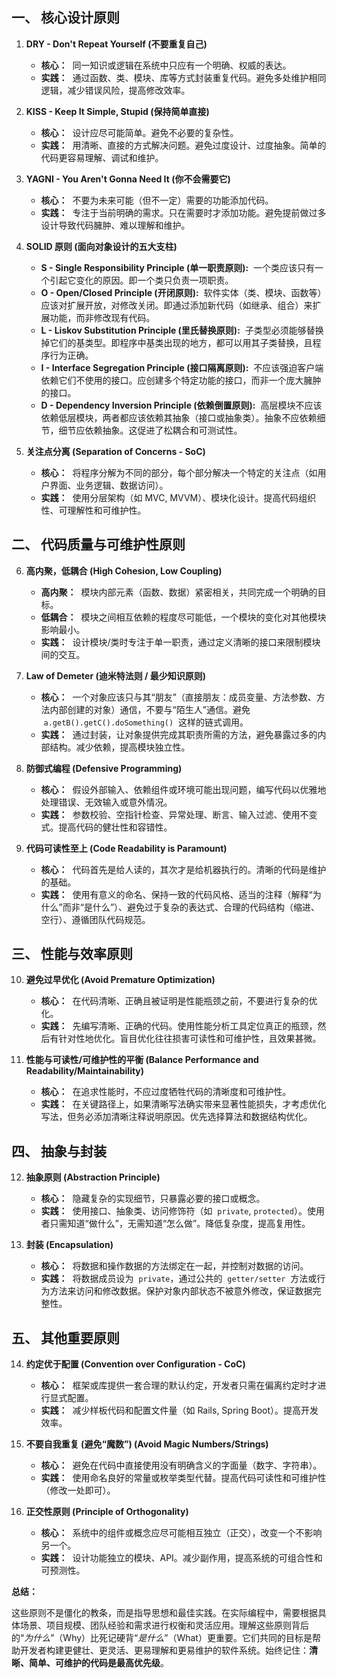 ## 一、 核心设计原则

1. **DRY - Don't Repeat Yourself (不要重复自己)**

   - **核心：**  同一知识或逻辑在系统中只应有一个明确、权威的表达。
   - **实践：**  通过函数、类、模块、库等方式封装重复代码。避免多处维护相同逻辑，减少错误风险，提高修改效率。

2. **KISS - Keep It Simple, Stupid (保持简单直接)**

   - **核心：**  设计应尽可能简单。避免不必要的复杂性。
   - **实践：**  用清晰、直接的方式解决问题。避免过度设计、过度抽象。简单的代码更容易理解、调试和维护。

3. **YAGNI - You Aren't Gonna Need It (你不会需要它)**

   - **核心：**  不要为未来可能（但不一定）需要的功能添加代码。
   - **实践：**  专注于当前明确的需求。只在需要时才添加功能。避免提前做过多设计导致代码臃肿、难以理解和维护。

4. **SOLID 原则 (面向对象设计的五大支柱)**

   - **S - Single Responsibility Principle (单一职责原则):**  一个类应该只有一个引起它变化的原因。即一个类只负责一项职责。
   - **O - Open/Closed Principle (开闭原则):**  软件实体（类、模块、函数等）应该对扩展开放，对修改关闭。即通过添加新代码（如继承、组合）来扩展功能，而非修改现有代码。
   - **L - Liskov Substitution Principle (里氏替换原则):**  子类型必须能够替换掉它们的基类型。即程序中基类出现的地方，都可以用其子类替换，且程序行为正确。
   - **I - Interface Segregation Principle (接口隔离原则):**  不应该强迫客户端依赖它们不使用的接口。应创建多个特定功能的接口，而非一个庞大臃肿的接口。
   - **D - Dependency Inversion Principle (依赖倒置原则):**  高层模块不应该依赖低层模块，两者都应该依赖其抽象（接口或抽象类）。抽象不应依赖细节，细节应依赖抽象。这促进了松耦合和可测试性。

5. **关注点分离 (Separation of Concerns - SoC)**

   - **核心：**  将程序分解为不同的部分，每个部分解决一个特定的关注点（如用户界面、业务逻辑、数据访问）。
   - **实践：**  使用分层架构（如 MVC, MVVM）、模块化设计。提高代码组织性、可理解性和可维护性。

## 二、 代码质量与可维护性原则

6. **高内聚，低耦合 (High Cohesion, Low Coupling)**

   - **高内聚：**  模块内部元素（函数、数据）紧密相关，共同完成一个明确的目标。
   - **低耦合：**  模块之间相互依赖的程度尽可能低，一个模块的变化对其他模块影响最小。
   - **实践：**  设计模块/类时专注于单一职责，通过定义清晰的接口来限制模块间的交互。

7. **Law of Demeter (迪米特法则 / 最少知识原则)**

   - **核心：**  一个对象应该只与其“朋友”（直接朋友：成员变量、方法参数、方法内部创建的对象）通信，不要与“陌生人”通信。避免  `a.getB().getC().doSomething()`  这样的链式调用。
   - **实践：**  通过封装，让对象提供完成其职责所需的方法，避免暴露过多的内部结构。减少依赖，提高模块独立性。

8. **防御式编程 (Defensive Programming)**

   - **核心：**  假设外部输入、依赖组件或环境可能出现问题，编写代码以优雅地处理错误、无效输入或意外情况。
   - **实践：**  参数校验、空指针检查、异常处理、断言、输入过滤、使用不变式。提高代码的健壮性和容错性。

9. **代码可读性至上 (Code Readability is Paramount)**

   - **核心：**  代码首先是给人读的，其次才是给机器执行的。清晰的代码是维护的基础。
   - **实践：**  使用有意义的命名、保持一致的代码风格、适当的注释（解释“为什么”而非“是什么”）、避免过于复杂的表达式、合理的代码结构（缩进、空行）、遵循团队代码规范。

## 三、 性能与效率原则

10. **避免过早优化 (Avoid Premature Optimization)**

    - **核心：**  在代码清晰、正确且被证明是性能瓶颈之前，不要进行复杂的优化。
    - **实践：**  先编写清晰、正确的代码。使用性能分析工具定位真正的瓶颈，然后有针对性地优化。盲目优化往往损害可读性和可维护性，且效果甚微。

11. **性能与可读性/可维护性的平衡 (Balance Performance and Readability/Maintainability)**

    - **核心：**  在追求性能时，不应过度牺牲代码的清晰度和可维护性。
    - **实践：**  在关键路径上，如果清晰写法确实带来显著性能损失，才考虑优化写法，但务必添加清晰注释说明原因。优先选择算法和数据结构优化。

## 四、 抽象与封装

12. **抽象原则 (Abstraction Principle)**

    - **核心：**  隐藏复杂的实现细节，只暴露必要的接口或概念。
    - **实践：**  使用接口、抽象类、访问修饰符（如  `private`, `protected`）。使用者只需知道“做什么”，无需知道“怎么做”。降低复杂度，提高复用性。

13. **封装 (Encapsulation)**

    - **核心：**  将数据和操作数据的方法绑定在一起，并控制对数据的访问。
    - **实践：**  将数据成员设为  `private`，通过公共的  `getter/setter`  方法或行为方法来访问和修改数据。保护对象内部状态不被意外修改，保证数据完整性。

## 五、 其他重要原则

14. **约定优于配置 (Convention over Configuration - CoC)**

    - **核心：**  框架或库提供一套合理的默认约定，开发者只需在偏离约定时才进行显式配置。
    - **实践：**  减少样板代码和配置文件量（如 Rails, Spring Boot）。提高开发效率。

15. **不要自我重复 (避免“魔数”) (Avoid Magic Numbers/Strings)**

    - **核心：**  避免在代码中直接使用没有明确含义的字面量（数字、字符串）。
    - **实践：**  使用命名良好的常量或枚举类型代替。提高代码可读性和可维护性（修改一处即可）。

16. **正交性原则 (Principle of Orthogonality)**

    - **核心：**  系统中的组件或概念应尽可能相互独立（正交），改变一个不影响另一个。
    - **实践：**  设计功能独立的模块、API。减少副作用，提高系统的可组合性和可预测性。

**总结：**

这些原则不是僵化的教条，而是指导思想和最佳实践。在实际编程中，需要根据具体场景、项目规模、团队经验和需求进行权衡和灵活应用。理解这些原则背后的“_为什么_”（Why）比死记硬背“_是什么_”（What）更重要。它们共同的目标是帮助开发者构建更健壮、更灵活、更易理解和更易维护的软件系统。始终记住：**清晰、简单、可维护的代码是最高优先级**。
